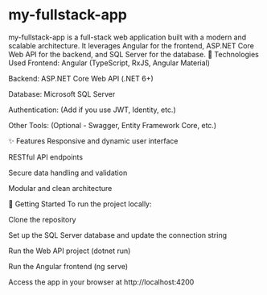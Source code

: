 # my-fullstack-app
my-fullstack-app is a full-stack web application built with a modern and scalable architecture. It leverages Angular for the frontend, ASP.NET Core Web API for the backend, and SQL Server for the database.
🔧 Technologies Used
Frontend: Angular (TypeScript, RxJS, Angular Material)

Backend: ASP.NET Core Web API (.NET 6+)

Database: Microsoft SQL Server

Authentication: (Add if you use JWT, Identity, etc.)

Other Tools: (Optional - Swagger, Entity Framework Core, etc.)

✨ Features
Responsive and dynamic user interface

RESTful API endpoints

Secure data handling and validation

Modular and clean architecture

🚀 Getting Started
To run the project locally:

Clone the repository

Set up the SQL Server database and update the connection string

Run the Web API project (dotnet run)

Run the Angular frontend (ng serve)

Access the app in your browser at http://localhost:4200
